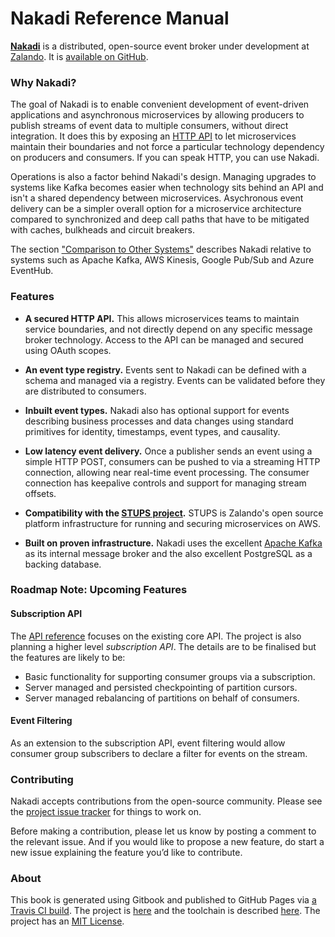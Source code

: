 # Nakadi Reference Manual


**[Nakadi](https://github.com/zalando/nakadi)** is a distributed, open-source event broker under development at [Zalando](https://zalando.github.io/). It is [available on GitHub](https://github.com/zalando/nakadi). 

### Why Nakadi?

The goal of Nakadi is to enable convenient development of event-driven applications and asynchronous microservices by allowing producers to publish streams of event data to multiple consumers, without direct integration. It does this by exposing an [HTTP API](/api/nakadi-event-bus-api.yaml) to let microservices maintain their boundaries and not force a particular technology dependency on producers and consumers. If you can speak HTTP, you can use Nakadi.

Operations is also a factor behind Nakadi's design. Managing upgrades to systems like Kafka becomes easier when technology sits behind an API and isn't a shared dependency between microservices. Asychronous event delivery can be a simpler overall option for a microservice architecture compared to synchronized and deep call paths that have to be mitigated with caches, bulkheads and circuit breakers. 

The section ["Comparison to Other Systems"](https://github.com/zalando-nakadi/nakadi-manual/blob/master/docs/using/comparison.md) describes Nakadi relative to systems such as Apache Kafka, AWS Kinesis, Google Pub/Sub and Azure EventHub.

### Features

- **A secured HTTP API.** This allows microservices teams to maintain service boundaries, and not directly depend on any specific message broker technology. Access to the API can be managed and secured using OAuth scopes.

- **An event type registry.** Events sent to Nakadi can be defined with a schema and managed via a registry. Events can be validated before they are distributed to consumers.
 
- **Inbuilt event types.** Nakadi also has optional support for events describing business processes and data changes using standard primitives for identity, timestamps, event types, and causality. 

-  **Low latency event delivery.** Once a publisher sends an event using a simple HTTP POST, consumers can be pushed to via a streaming HTTP connection, allowing near real-time event processing. The consumer connection has keepalive controls and support for managing stream offsets. 

- **Compatibility with the [STUPS project](https://stups.io/).** STUPS is Zalando's open source platform infrastructure for running and securing microservices on AWS.

- **Built on proven infrastructure.** Nakadi uses the excellent [Apache Kafka](http://kafka.apache.org/) as its internal message broker and the also excellent PostgreSQL as a backing database. 

### Roadmap Note: Upcoming Features

#### Subscription API

The [API reference](https://zalando.github.io/nakadi/manual.html) focuses on the existing core API. The project is also planning a higher level _subscription API_.  The details are to be finalised but the features are likely to be:

 - Basic functionality for supporting consumer groups via a subscription.
 - Server managed and persisted checkpointing of partition cursors.
 - Server managed rebalancing of partitions on behalf of consumers.

#### Event Filtering
 
As an extension to the subscription API, event filtering would allow consumer group subscribers to
declare a filter for events on the stream.

### Contributing
 
Nakadi accepts contributions from the open-source community. Please see the 
 [project issue tracker](https://github.com/zalando/nakadi/issues) for things to work on.
 
Before making a contribution, please let us know by posting a comment to the relevant issue. And if you would like to propose a new feature, do start a new issue explaining the feature you’d like to contribute.

### About

This book is generated using Gitbook and published to GitHub Pages via [a Travis CI build](https://travis-ci.org/zalando-nakadi/nakadi-manual). The project is [here](https://github.com/zalando-nakadi/nakadi-manual) and the toolchain is described [here](https://github.com/zalando-nakadi/nakadi-manual/blob/master/HOWTO.md). The project has an [MIT License](https://github.com/zalando-nakadi/nakadi-manual/blob/master/LICENSE).
